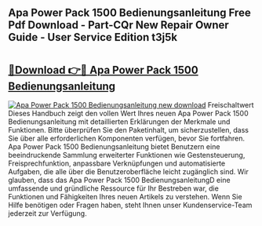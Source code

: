 ## Apa Power Pack 1500 Bedienungsanleitung Free Pdf Download - Part-CQr New Repair Owner Guide - User Service Edition t3j5k

# <h2><a href="http://df5s65t.blite.top/?on=Apa+Power+Pack+1500+Bedienungsanleitung">🔗Download 👉🔴 Apa Power Pack 1500 Bedienungsanleitung</a></h2>

[![Apa Power Pack 1500 Bedienungsanleitung new download](https://i.imgur.com/lujVjoI.png)](http://df5s65t.blite.top/?on=Apa+Power+Pack+1500+Bedienungsanleitung)
Freischaltwert Dieses Handbuch zeigt den vollen Wert Ihres neuen Apa Power Pack 1500 Bedienungsanleitung mit detaillierten Erklärungen der Merkmale und Funktionen. Bitte überprüfen Sie den Paketinhalt, um sicherzustellen, dass Sie über alle erforderlichen Komponenten verfügen, bevor Sie fortfahren. Apa Power Pack 1500 Bedienungsanleitung bietet Benutzern eine beeindruckende Sammlung erweiterter Funktionen wie Gestensteuerung, Freisprechfunktion, anpassbare Verknüpfungen und automatisierte Aufgaben, die alle über die Benutzeroberfläche leicht zugänglich sind. Wir glauben, dass das Apa Power Pack 1500 BedienungsanleitungD eine umfassende und gründliche Ressource für Ihr Bestreben war, die Funktionen und Fähigkeiten Ihres neuen Artikels zu verstehen. Wenn Sie Hilfe benötigen oder Fragen haben, steht Ihnen unser Kundenservice-Team jederzeit zur Verfügung.
